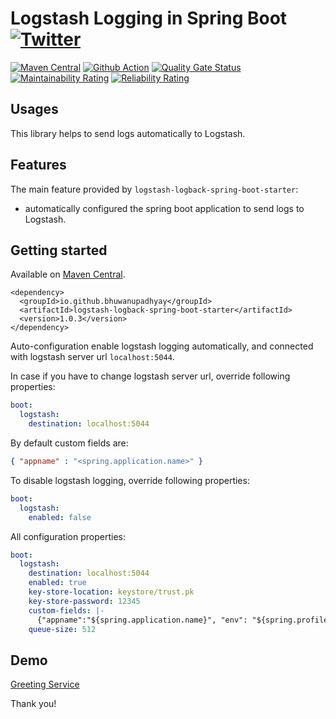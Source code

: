 # Logstash Logging in Spring Boot [![Twitter](https://img.shields.io/twitter/follow/IAmVuwan.svg?style=social&logo=twitter&label=Follow%20Me)](https://twitter.com/IAmVuwan)

[![Maven Central](https://img.shields.io/maven-central/v/io.github.bhuwanupadhyay/logstash-logback-spring-boot-starter)](https://repo1.maven.org/maven2/io/github/bhuwanupadhyay/logstash-logback-spring-boot-starter/)
[![Github Action](https://img.shields.io/github/workflow/status/BhuwanUpadhyay/logstash-logback-spring-boot-starter/Build)](https://github.com/BhuwanUpadhyay/logstash-logback-spring-boot-starter/actions?query=workflow%3ABuild)
[![Quality Gate Status](https://sonarcloud.io/api/project_badges/measure?project=BhuwanUpadhyay_logstash-logback-spring-boot-starter&metric=alert_status)](https://sonarcloud.io/dashboard?id=BhuwanUpadhyay_logstash-logback-spring-boot-starter)
[![Maintainability Rating](https://sonarcloud.io/api/project_badges/measure?project=BhuwanUpadhyay_logstash-logback-spring-boot-starter&metric=sqale_rating)](https://sonarcloud.io/dashboard?id=BhuwanUpadhyay_logstash-logback-spring-boot-starter)
[![Reliability Rating](https://sonarcloud.io/api/project_badges/measure?project=BhuwanUpadhyay_logstash-logback-spring-boot-starter&metric=reliability_rating)](https://sonarcloud.io/dashboard?id=BhuwanUpadhyay_logstash-logback-spring-boot-starter)

## Usages

This library helps to send logs automatically to Logstash.

## Features
The main feature provided by `logstash-logback-spring-boot-starter`: 
- automatically configured the spring boot application to send logs to Logstash.

## Getting started          

Available on [Maven Central](https://repo1.maven.org/maven2/io/github/bhuwanupadhyay/logstash-logback-spring-boot-starter/).

```
<dependency>
  <groupId>io.github.bhuwanupadhyay</groupId>
  <artifactId>logstash-logback-spring-boot-starter</artifactId>
  <version>1.0.3</version>
</dependency>
```

Auto-configuration enable logstash logging automatically, and connected with logstash server url `localhost:5044`.

In case if you have to change logstash server url, override following properties:

```yaml
boot:
  logstash:
    destination: localhost:5044
```

By default custom fields are:
```json
{ "appname" : "<spring.application.name>" }
```

To disable logstash logging, override following properties:

```yaml
boot:
  logstash:
    enabled: false
```

All configuration properties:

```yaml
boot:
  logstash:
    destination: localhost:5044
    enabled: true
    key-store-location: keystore/trust.pk
    key-store-password: 12345  
    custom-fields: |-
      {"appname":"${spring.application.name}", "env": "${spring.profiles.active}"}
    queue-size: 512
``` 

## Demo

[Greeting Service](demo)

Thank you!